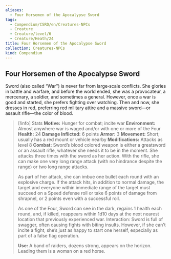 ```yaml
---
aliases:
  - Four Horsemen of the Apocalypse Sword
tags:
  - Compendium/CSRD/en/Creatures-NPCs
  - Creature
  - Creature/level/6
  - Creature/Heath/24
title: Four Horsemen of the Apocalypse Sword
collection: Creatures-NPCs
kind: Compendium
---
```

## Four Horsemen of the Apocalypse Sword  
Sword (also called “War”) is never far from large‑scale conflicts. She glories in battle and warfare, and before the world ended, she was a provocateur, a mercenary, a soldier, and sometimes a general. However, once a war is good and started, she prefers fighting over watching. Then and now, she dresses in red, preferring red military attire and a massive sword—or assault rifle—the color of blood.

>[!info] Stats
>**Motive:** Hunger for combat; incite war 
>**Environment:** Almost anywhere war is waged and/or with one or more of the Four 
>**Health:** 24 
**Damage Inflicted:** 6 points 
**Armor:** 3 
**Movement:** Short; usually has a red mount or vehicle nearby 
**Modifications:** Attacks as level 8 
**Combat:** Sword’s blood colored weapon is either a greatsword or an assault rifle, whatever she needs it to be in the moment. She attacks three times with the sword as her action. With the rifle, she can make one very long range attack (with no hindrance despite the range) or two long range attacks. 
>
>As part of her attack, she can imbue one bullet each round with an explosive charge. If the attack hits, in addition to normal damage, the target and everyone within immediate range of the target must succeed on a Speed defense roll or take 6 points of damage from shrapnel, or 2 points even with a successful roll. 
>
>As one of the Four, Sword can see in the dark, regains 1 health each round, and, if killed, reappears within 1d10 days at the next nearest location that previously experienced war. 
Interaction: Sword is full of swagger, often causing fights with biting insults. However, if she can’t incite a fight, she’s just as happy to start one herself, especially as part of a false flag operation. 
>
>**Use:** A band of raiders, dozens strong, appears on the horizon. Leading them is a woman on a red horse.
